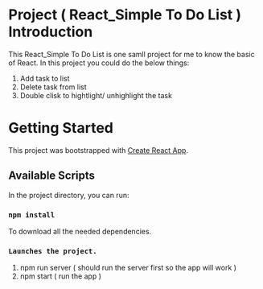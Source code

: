 # Project ( React_Simple To Do List ) Introduction

This React_Simple To Do List is one samll project for me to know the basic of React.
In this project you could do the below things:

1. Add task to list
2. Delete task from list
3. Double clisk to hightlight/ unhighlight the task

# Getting Started

This project was bootstrapped with [Create React App](https://github.com/facebook/create-react-app).

## Available Scripts

In the project directory, you can run:

### `npm install`

To download all the needed dependencies.

### `Launches the project.`

1. npm run server ( should run the server first so the app will work )
2. npm start ( run the app )
